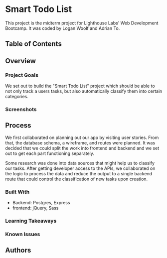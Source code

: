 # Smart Todo List

This project is the midterm project for Lighthouse Labs' Web Development Bootcamp.
It was coded by Logan Woolf and Adrian To. 

## Table of Contents


## Overview

### Project Goals

We set out to build the "Smart Todo List" project which should be able to not only track a users tasks, but also automatically classify them into certain categories.

### Screenshots

## Process

We first collaborated on planning out our app by visiting user stories. From that, the database schema, a wireframe, and routes were planned. It was decided that we could split the work into frontend and backend and we set out to get each part functioning separately.

Some research was done into data sources that might help us to classify our tasks. After getting developer access to the APIs, we collaborated on the logic to process the data and reduce the output to a single backend route that could control the classification of new tasks upon creation.



### Built With

- Backend: Postgres, Express
- frontend:   jQuery, Sass

### Learning Takeaways



### Known Issues



## Authors
